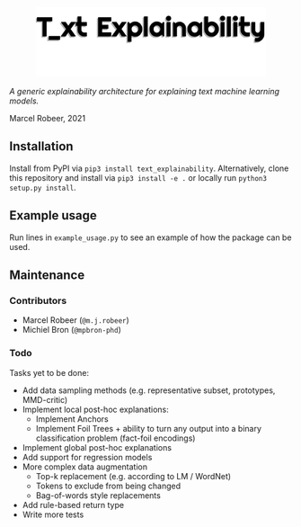 <p align="center">
  <img src="img/TextLogo-Logo large.png">
</p>

_A generic explainability architecture for explaining text machine learning models._

Marcel Robeer, 2021

## Installation
Install from PyPI via `pip3 install text_explainability`. Alternatively, clone this repository and install via `pip3 install -e .` or locally run `python3 setup.py install`.

## Example usage
Run lines in `example_usage.py` to see an example of how the package can be used.

## Maintenance
### Contributors
- Marcel Robeer (`@m.j.robeer`)
- Michiel Bron (`@mpbron-phd`)

### Todo
Tasks yet to be done:
- Add data sampling methods (e.g. representative subset, prototypes, MMD-critic)
- Implement local post-hoc explanations:
    - Implement Anchors
    - Implement Foil Trees + ability to turn any output into a binary classification problem (fact-foil encodings)
- Implement global post-hoc explanations
- Add support for regression models
- More complex data augmentation
    - Top-k replacement (e.g. according to LM / WordNet)
    - Tokens to exclude from being changed
    - Bag-of-words style replacements
- Add rule-based return type
- Write more tests
